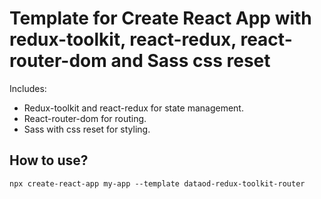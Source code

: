 # Template for Create React App with redux-toolkit, react-redux, react-router-dom and Sass css reset

Includes:

- Redux-toolkit and react-redux for state management.
- React-router-dom for routing.
- Sass with css reset for styling.

## How to use?

```shell
npx create-react-app my-app --template dataod-redux-toolkit-router
```
